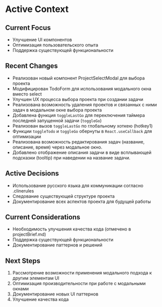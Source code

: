# Active Context

## Current Focus
- Улучшение UI компонентов
- Оптимизация пользовательского опыта
- Поддержка существующей функциональности

## Recent Changes
- Реализован новый компонент ProjectSelectModal для выбора проекта
- Модифицирован TodoForm для использования модального окна вместо select
- Улучшен UX процесса выбора проекта при создании задачи
- Реализована возможность удаления проектов и связанных с ними задач в модальном окне выбора проекта
- Добавлена функция `toggleLastGo` для переключения таймера последней запущенной задачи (`toggleGo`)
- Реализован вызов `toggleLastGo` по глобальному хоткею (hotkey1)
- Функции `toggleTodo` и `toggleGo` обернуты в `React.useCallback` для оптимизации
- Реализована возможность редактирования задач (название, описание, время) через модальное окно.
- Добавлено отображение описания задачи в виде всплывающей подсказки (tooltip) при наведении на название задачи.

## Active Decisions
- Использование русского языка для коммуникации согласно .clinerules
- Следование существующей структуре проекта
- Документирование всех аспектов проекта для будущей работы

## Current Considerations
- Необходимость улучшения качества кода (отмечено в projectBrief.md)
- Поддержка существующей функциональности
- Документирование паттернов и решений

## Next Steps
1. Рассмотрение возможности применения модального подхода к другим элементам UI
2. Оптимизация производительности при работе с модальными окнами
3. Документирование новых UI паттернов
4. Улучшение качества кода
